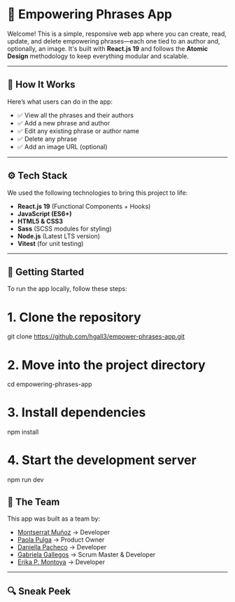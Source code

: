 # 🌱 Empowering Phrases App

Welcome! This is a simple, responsive web app where you can create, read, update, and delete empowering phrases—each one tied to an author and, optionally, an image. It's built with **React.js 19** and follows the **Atomic Design** methodology to keep everything modular and scalable.

---

## 🧠 How It Works

Here’s what users can do in the app:

- ✅ View all the phrases and their authors  
- ✅ Add a new phrase and author  
- ✅ Edit any existing phrase or author name  
- ✅ Delete any phrase  
- ✅ Add an image URL (optional)

---

## ⚙️ Tech Stack

We used the following technologies to bring this project to life:

- **React.js 19** (Functional Components + Hooks)
- **JavaScript (ES6+)**
- **HTML5 & CSS3**
- **Sass** (SCSS modules for styling)
- **Node.js** (Latest LTS version)
- **Vitest** (for unit testing)

---

## 🧾 Getting Started

To run the app locally, follow these steps:

# 1. Clone the repository
git clone https://github.com/hgall3/empower-phrases-app.git

# 2. Move into the project directory
cd empowering-phrases-app

# 3. Install dependencies
npm install

# 4. Start the development server
npm run dev

## 👥 The Team

This app was built as a team by:

* [Montserrat Muñoz](https://github.com/Montc027) → Developer
* [Paola Pulga](https://github.com/Pao-Pul) → Product Owner
* [Daniella Pacheco](https://github.com/DaniPacheco8) → Developer
* [Gabriela Gallegos](https://github.com/hgall3) → Scrum Master & Developer
* [Erika P. Montoya](https://github.com/DevErika) → Developer

---


## 🔍 Sneak Peek



